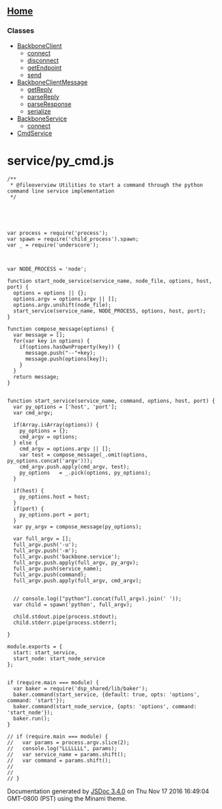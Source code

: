 [Home](index.html)
------------------

### Classes

-   [BackboneClient](BackboneClient.html)
    -   [connect](BackboneClient.html#connect)
    -   [disconnect](BackboneClient.html#disconnect)
    -   [getEndpoint](BackboneClient.html#getEndpoint)
    -   [send](BackboneClient.html#send)
-   [BackboneClientMessage](BackboneClientMessage.html)
    -   [getReply](BackboneClientMessage.html#getReply)
    -   [parseReply](BackboneClientMessage.html#parseReply)
    -   [parseResponse](BackboneClientMessage.html#parseResponse)
    -   [serialize](BackboneClientMessage.html#serialize)
-   [BackboneService](BackboneService.html)
    -   [connect](BackboneService.html#connect)
-   [CmdService](CmdService.html)

service/py\_cmd.js
==================

``` prettyprint
/**
 * @fileoverview Utilities to start a command through the python command line service implementation
 */





var process = require('process');
var spawn = require('child_process').spawn;
var _ = require('underscore');



var NODE_PROCESS = 'node';

function start_node_service(service_name, node_file, options, host, port) {
  options = options || {};
  options.argv = options.argv || [];
  options.argv.unshift(node_file);
  start_service(service_name, NODE_PROCESS, options, host, port);
}

function compose_message(options) {
  var message = [];
  for(var key in options) {
    if(options.hasOwnProperty(key)) {
      message.push("--"+key);
      message.push(options[key]);
    }
  }  
  return message;
}


function start_service(service_name, command, options, host, port) {
  var py_options = ['host', 'port'];
  var cmd_argv;
  
  if(Array.isArray(options)) {
    py_options = {};
    cmd_argv = options;
  } else {
    cmd_argv = options.argv || [];
    var test = compose_message(_.omit(options, py_options.concat('argv')));
    cmd_argv.push.apply(cmd_argv, test);
    py_options   = _.pick(options, py_options);
  }
  
  if(host) {
    py_options.host = host;
  }
  if(port) {
    py_options.port = port;
  }
  var py_argv = compose_message(py_options);
  
  var full_argv = [];
  full_argv.push('-u');  
  full_argv.push('-m');  
  full_argv.push('backbone.service'); 
  full_argv.push.apply(full_argv, py_argv);  
  full_argv.push(service_name);  
  full_argv.push(command);  
  full_argv.push.apply(full_argv, cmd_argv);  
  
  
  // console.log(["python"].concat(full_argv).join(' '));
  var child = spawn('python', full_argv);
  
  child.stdout.pipe(process.stdout);
  child.stderr.pipe(process.stderr);
  
}

module.exports = {
  start: start_service,
  start_node: start_node_service
};


if (require.main === module) {
  var baker = require('dsp_shared/lib/baker');  
  baker.command(start_service, {default: true, opts: 'options', command: 'start'});
  baker.command(start_node_service, {opts: 'options', command: 'start_node'});
  baker.run();
}

// if (require.main === module) {
//   var params = process.argv.slice(2);
//   console.log("LLLLLLL", params);
//   var service_name = params.shift();
//   var command = params.shift();
//
//
// }
```

Documentation generated by [JSDoc 3.4.0](https://github.com/jsdoc3/jsdoc) on Thu Nov 17 2016 16:49:04 GMT-0800 (PST) using the Minami theme.
